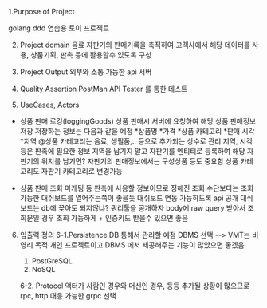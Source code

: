 1.Purpose of Project

golang ddd 연습용 토이 프로젝트

2. Project domain
음료 자판기의 판매기록을 축적하여 고객사에서 해당 데이터를
사용, 상품기획, 판촉 등에 활용할수 있도록 구성

3. Project Output
외부와 소통 가능한  api 서버

4. Quality Assertion
PostMan API Tester 를 통한 테스트

5. UseCases, Actors
- 상품 판매 로깅(loggingGoods)
    상품 판매시 서버에 요청하여 해당 상품 판매정보 저장
    저장하는 정보는 다음과 같을 예정
    *상품명
    *가격
    *상품 카테고리
    *판매 시각
    *지역
    @상품 카테고리는 음료, 생필품,.. 등으로 추가되는 상수로 관리
    지역, 시각 등은 판촉에 필요한 정보
    지역을 남기지 말고 자판기를 엔티티로 등록하여 해당 자판기의 위치를 남기면?
    자판기의 판매정보에서는 구성상품 등도 중요함
    상품 카테고리도 자판기 카테고리로 변경가능
    
- 상품 판매 조회
    마케팅 등 판촉에 사용할 정보이므로 정해진 조회 수단보다는 조회 가능한 대쉬보드를 열어주는쪽이 좋을듯
    대쉬보드 연동 가능하도록 api 공개
    대쉬보드는 db에 꽂아도 되지않냐?
    쿼리툴을 공개하자
    body에 raw query 받아서 조회문일 경우 조회 가능하게 + 인증키도 받을수 있으면 좋음
    
    
6. 입출력 정의
    6-1.Persistence
    DB 통해서 관리할 예정
    DBMS 선택 --> VMT는 비영리 목적 개인 프로젝트이고 DBMS 에서 제공해주는 기능이 많았으면 좋겠음
    1. PostGreSQL
    2. NoSQL
    
    6-2. Protocol 
    액터가 사람인 경우와 머신인 경우, 등등 추가될 상황이 많으므로 rpc, http 대응 가능한 grpc 선택
     
    
    
    
    
    
    
    
    
    
    